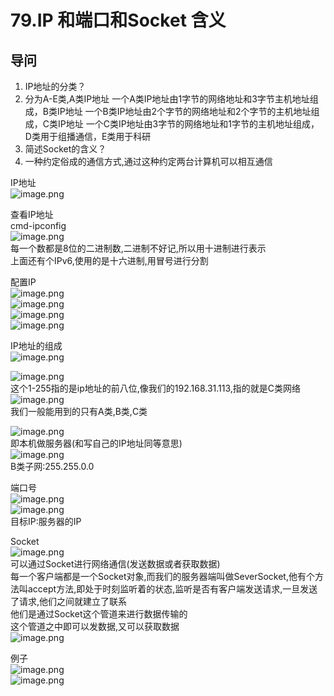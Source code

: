 # 79.IP 和端口和Socket 含义

<a name="0BPUH"></a>
## 导问
1. IP地址的分类？
  1. 分为A-E类,A类IP地址 一个A类IP地址由1字节的网络地址和3字节主机地址组成，B类IP地址 一个B类IP地址由2个字节的网络地址和2个字节的主机地址组成，C类IP地址 一个C类IP地址由3字节的网络地址和1字节的主机地址组成，D类用于组播通信，E类用于科研
2. 简述Socket的含义？
  1. 一种约定俗成的通信方式,通过这种约定两台计算机可以相互通信


IP地址<br />![image.png](https://cdn.nlark.com/yuque/0/2019/png/349894/1560216279032-206313dc-08d2-4a86-98c7-b3fadb54c467.png#align=left&display=inline&height=187&name=image.png&originHeight=374&originWidth=747&size=188411&status=done&width=373.5)

查看IP地址<br />cmd-ipconfig<br />![image.png](https://cdn.nlark.com/yuque/0/2019/png/349894/1560216343112-0f30fde8-88fa-49b9-bfba-22acae4cba0b.png#align=left&display=inline&height=305&name=image.png&originHeight=609&originWidth=701&size=234457&status=done&width=350.5)<br />每一个数都是8位的二进制数,二进制不好记,所以用十进制进行表示<br />上面还有个IPv6,使用的是十六进制,用冒号进行分割

配置IP<br />![image.png](https://cdn.nlark.com/yuque/0/2019/png/349894/1560216493309-7f2ed612-5d6f-4af7-8eb5-931aef533979.png#align=left&display=inline&height=222&name=image.png&originHeight=443&originWidth=988&size=231492&status=done&width=494)<br />![image.png](https://cdn.nlark.com/yuque/0/2019/png/349894/1560216508213-0d693297-95d8-42a8-a1ef-32ba3c83c6e3.png#align=left&display=inline&height=263&name=image.png&originHeight=526&originWidth=454&size=121180&status=done&width=227)<br />![image.png](https://cdn.nlark.com/yuque/0/2019/png/349894/1560216523941-2699cd39-da45-4885-9c20-4c30501f981a.png#align=left&display=inline&height=273&name=image.png&originHeight=546&originWidth=455&size=160742&status=done&width=227.5)<br />![image.png](https://cdn.nlark.com/yuque/0/2019/png/349894/1560216538659-15fb81e9-1e95-45aa-9adb-ca243912467a.png#align=left&display=inline&height=252&name=image.png&originHeight=503&originWidth=508&size=132875&status=done&width=254)


IP地址的组成<br />![image.png](https://cdn.nlark.com/yuque/0/2019/png/349894/1560216593225-6a47da2b-cccf-427d-9e69-947d7006e355.png#align=left&display=inline&height=83&name=image.png&originHeight=166&originWidth=584&size=97511&status=done&width=292)

![image.png](https://cdn.nlark.com/yuque/0/2019/png/349894/1560216665293-e118a4e8-0ae3-4b9e-94e1-837b800da8c8.png#align=left&display=inline&height=169&name=image.png&originHeight=338&originWidth=763&size=154839&status=done&width=381.5)<br />这个1-255指的是ip地址的前八位,像我们的192.168.31.113,指的就是C类网络<br />![image.png](https://cdn.nlark.com/yuque/0/2019/png/349894/1560216947543-5445695f-2b35-4cd1-9aa3-db7342ffb9b6.png#align=left&display=inline&height=238&name=image.png&originHeight=476&originWidth=1159&size=374712&status=done&width=579.5)<br />我们一般能用到的只有A类,B类,C类

![image.png](https://cdn.nlark.com/yuque/0/2019/png/349894/1560216999400-3112fa43-5266-41d4-80b0-bf3319543f2c.png#align=left&display=inline&height=56&name=image.png&originHeight=111&originWidth=524&size=43679&status=done&width=262)<br />即本机做服务器(和写自己的IP地址同等意思)<br />![image.png](https://cdn.nlark.com/yuque/0/2019/png/349894/1560217053146-7fc71a36-2e64-40d9-88f8-fea2b31e8254.png#align=left&display=inline&height=30&name=image.png&originHeight=60&originWidth=690&size=41660&status=done&width=345)<br />B类子网:255.255.0.0

端口号<br />![image.png](https://cdn.nlark.com/yuque/0/2019/png/349894/1560217125846-818ce7ef-7a04-4bf7-a178-f763e80519a7.png#align=left&display=inline&height=104&name=image.png&originHeight=208&originWidth=738&size=95738&status=done&width=369)<br />![image.png](https://cdn.nlark.com/yuque/0/2019/png/349894/1560217131888-60c57b08-3d9c-460e-9037-eff13465ad6a.png#align=left&display=inline&height=75&name=image.png&originHeight=150&originWidth=740&size=83313&status=done&width=370)<br />目标IP:服务器的IP

Socket<br />![image.png](https://cdn.nlark.com/yuque/0/2019/png/349894/1560217215495-3293c3f7-c760-4375-a8a6-f68c9a2fc0a7.png#align=left&display=inline&height=131&name=image.png&originHeight=262&originWidth=746&size=195240&status=done&width=373)<br />可以通过Socket进行网络通信(发送数据或者获取数据)<br />每一个客户端都是一个Socket对象,而我们的服务器端叫做SeverSocket,他有个方法叫accept方法,即处于时刻监听着的状态,监听是否有客户端发送请求,一旦发送了请求,他们之间就建立了联系<br />他们是通过Socket这个管道来进行数据传输的<br />这个管道之中即可以发数据,又可以获取数据<br />![image.png](https://cdn.nlark.com/yuque/0/2019/png/349894/1560217467250-05b7c1b1-81d2-430a-a8fd-e61ab7f695b4.png#align=left&display=inline&height=150&name=image.png&originHeight=299&originWidth=549&size=82318&status=done&width=274.5)

例子<br />![image.png](https://cdn.nlark.com/yuque/0/2019/png/349894/1560217476855-7a113a89-c0c7-4eab-8c6c-87bc1c9221ca.png#align=left&display=inline&height=66&name=image.png&originHeight=131&originWidth=720&size=59022&status=done&width=360)<br />![image.png](https://cdn.nlark.com/yuque/0/2019/png/349894/1560217506395-4e5c4aaf-90a4-4099-abd3-37a7929dad27.png#align=left&display=inline&height=155&name=image.png&originHeight=309&originWidth=748&size=222940&status=done&width=374)




